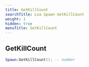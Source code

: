 ```yaml
---
title: GetKillCount
searchTitle: Lua Spawn GetKillCount
weight: 1
hidden: true
menuTitle: GetKillCount
---
```

## GetKillCount
```lua
Spawn:GetKillCount(); -- number
```